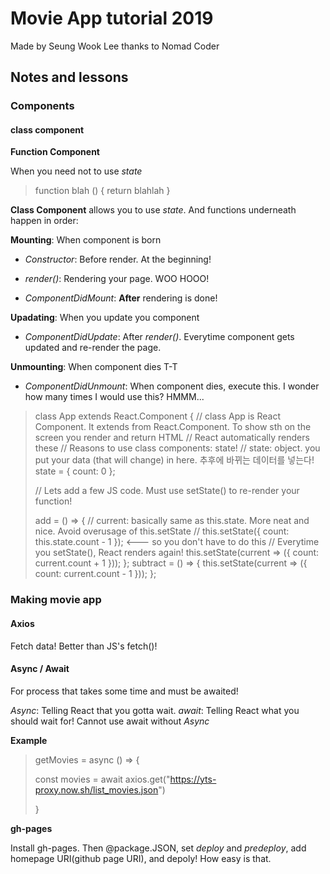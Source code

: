 # Movie App tutorial 2019

Made by Seung Wook Lee thanks to Nomad Coder

## Notes and lessons

### Components 

#### class component 

**Function Component**

When you need not to use *state*

>   function blah () { return blahlah }


**Class Component** allows you to use *state*. And functions underneath happen in order:

**Mounting**: When component is born

- *Constructor*: Before render. At the beginning!

- *render()*: Rendering your page. WOO HOOO!

- *ComponentDidMount*: **After** rendering is done!


**Upadating**: When you update you component

- *ComponentDidUpdate*: After *render()*. Everytime component gets updated and re-render the page.

**Unmounting**: When component dies T-T

- *ComponentDidUnmount*: When component dies, execute this. I wonder how many times I would use this? HMMM...

> class App extends React.Component {
> // class App is React Component. It extends from React.Component. To show sth on the screen you render and return HTML
> // React automatically renders these
> // Reasons to use class components: state!
> // state: object. you put your data (that will change) in here. 추후에 바뀌는 데이터를 넣는다!
> state = {
>   count: 0
> };
>
> // Lets add a few JS code. Must use setState() to re-render your function!
>
>
> add = () => {
>   // current: basically same as this.state. More neat and nice. Avoid overusage of this.setState
>   // this.setState({ count: this.state.count - 1 }); <--- so you don't have to do this
>   // Everytime you setState(), React renders again!
>   this.setState(current => ({ count: current.count + 1 }));
> };
> subtract = () => {
>   this.setState(current => ({ count: current.count - 1 }));
> };
>

### Making movie app

#### Axios

Fetch data! Better than JS's fetch()!

#### Async / Await

For process that takes some time and must be awaited!

*Async*: Telling React that you gotta wait.
*await*: Telling React what you should wait for! Cannot use await without *Async*

**Example**
>   getMovies = async () => {
>
>   const movies = await axios.get("https://yts-proxy.now.sh/list_movies.json")
>   
>   }

**gh-pages**

Install gh-pages. Then @package.JSON, set *deploy* and *predeploy*, add homepage URI(github page URI), and depoly! How easy is that.